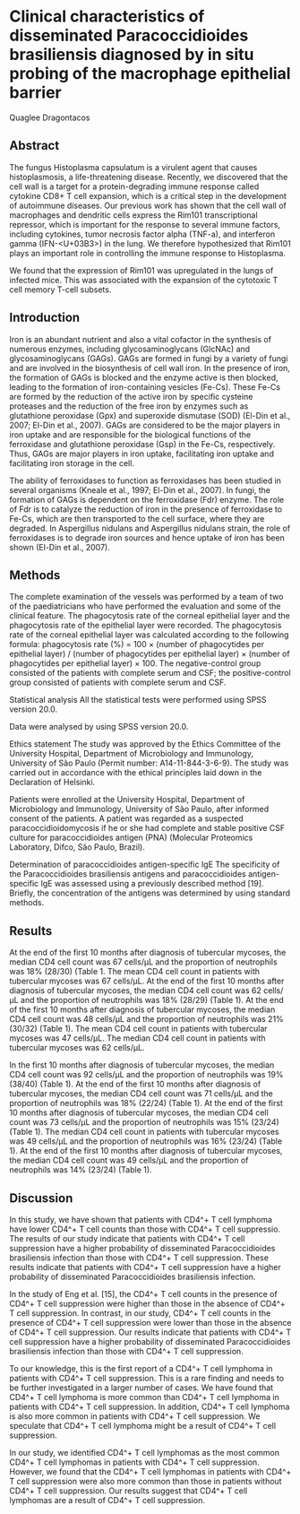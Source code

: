 # Clinical characteristics of disseminated Paracoccidioides brasiliensis diagnosed by in situ probing of the macrophage epithelial barrier
Quaglee Dragontacos


## Abstract
The fungus Histoplasma capsulatum is a virulent agent that causes histoplasmosis, a life-threatening disease. Recently, we discovered that the cell wall is a target for a protein-degrading immune response called cytokine CD8+ T cell expansion, which is a critical step in the development of autoimmune diseases. Our previous work has shown that the cell wall of macrophages and dendritic cells express the Rim101 transcriptional repressor, which is important for the response to several immune factors, including cytokines, tumor necrosis factor alpha (TNF-a), and interferon gamma (IFN-<U+03B3>) in the lung. We therefore hypothesized that Rim101 plays an important role in controlling the immune response to Histoplasma.

We found that the expression of Rim101 was upregulated in the lungs of infected mice. This was associated with the expansion of the cytotoxic T cell memory T-cell subsets.


## Introduction
Iron is an abundant nutrient and also a vital cofactor in the synthesis of numerous enzymes, including glycosaminoglycans (GlcNAc) and glycosaminoglycans (GAGs). GAGs are formed in fungi by a variety of fungi and are involved in the biosynthesis of cell wall iron. In the presence of iron, the formation of GAGs is blocked and the enzyme active is then blocked, leading to the formation of iron-containing vesicles (Fe-Cs). These Fe-Cs are formed by the reduction of the active iron by specific cysteine proteases and the reduction of the free iron by enzymes such as glutathione peroxidase (Gpx) and superoxide dismutase (SOD) (El-Din et al., 2007; El-Din et al., 2007). GAGs are considered to be the major players in iron uptake and are responsible for the biological functions of the ferroxidase and glutathione peroxidase (Gsp) in the Fe-Cs, respectively. Thus, GAGs are major players in iron uptake, facilitating iron uptake and facilitating iron storage in the cell.

The ability of ferroxidases to function as ferroxidases has been studied in several organisms (Kneale et al., 1997; El-Din et al., 2007). In fungi, the formation of GAGs is dependent on the ferroxidase (Fdr) enzyme. The role of Fdr is to catalyze the reduction of iron in the presence of ferroxidase to Fe-Cs, which are then transported to the cell surface, where they are degraded. In Aspergillus nidulans and Aspergillus nidulans strain, the role of ferroxidases is to degrade iron sources and hence uptake of iron has been shown (El-Din et al., 2007).


## Methods

The complete examination of the vessels was performed by a team of two of the paediatricians who have performed the evaluation and some of the clinical feature. The phagocytosis rate of the corneal epithelial layer and the phagocytosis rate of the epithelial layer were recorded. The phagocytosis rate of the corneal epithelial layer was calculated according to the following formula: phagocytosis rate (%) = 100 × (number of phagocytides per epithelial layer) / (number of phagocytides per epithelial layer) × (number of phagocytides per epithelial layer) × 100. The negative-control group consisted of the patients with complete serum and CSF; the positive-control group consisted of patients with complete serum and CSF.

Statistical analysis
All the statistical tests were performed using SPSS version 20.0.

Data were analysed by using SPSS version 20.0.

Ethics statement
The study was approved by the Ethics Committee of the University Hospital, Department of Microbiology and Immunology, University of São Paulo (Permit number: A14-11-844-3-6-9). The study was carried out in accordance with the ethical principles laid down in the Declaration of Helsinki.

Patients were enrolled at the University Hospital, Department of Microbiology and Immunology, University of São Paulo, after informed consent of the patients. A patient was regarded as a suspected paracoccidioidomycosis if he or she had complete and stable positive CSF culture for paracoccidioides antigen (PNA) (Molecular Proteomics Laboratory, Difco, São Paulo, Brazil).

Determination of paracoccidioides antigen-specific IgE
The specificity of the Paracoccidioides brasiliensis antigens and paracoccidioides antigen-specific IgE was assessed using a previously described method [19]. Briefly, the concentration of the antigens was determined by using standard methods.


## Results
At the end of the first 10 months after diagnosis of tubercular mycoses, the median CD4 cell count was 67 cells/µL and the proportion of neutrophils was 18% (28/30) (Table 1. The mean CD4 cell count in patients with tubercular mycoses was 67 cells/µL. At the end of the first 10 months after diagnosis of tubercular mycoses, the median CD4 cell count was 62 cells/µL and the proportion of neutrophils was 18% (28/29) (Table 1). At the end of the first 10 months after diagnosis of tubercular mycoses, the median CD4 cell count was 48 cells/µL and the proportion of neutrophils was 21% (30/32) (Table 1). The mean CD4 cell count in patients with tubercular mycoses was 47 cells/µL. The median CD4 cell count in patients with tubercular mycoses was 62 cells/µL.

In the first 10 months after diagnosis of tubercular mycoses, the median CD4 cell count was 92 cells/µL and the proportion of neutrophils was 19% (38/40) (Table 1). At the end of the first 10 months after diagnosis of tubercular mycoses, the median CD4 cell count was 71 cells/µL and the proportion of neutrophils was 18% (22/24) (Table 1). At the end of the first 10 months after diagnosis of tubercular mycoses, the median CD4 cell count was 73 cells/µL and the proportion of neutrophils was 15% (23/24) (Table 1). The median CD4 cell count in patients with tubercular mycoses was 49 cells/µL and the proportion of neutrophils was 16% (23/24) (Table 1). At the end of the first 10 months after diagnosis of tubercular mycoses, the median CD4 cell count was 49 cells/µL and the proportion of neutrophils was 14% (23/24) (Table 1).


## Discussion
In this study, we have shown that patients with CD4^+ T cell lymphoma have lower CD4^+ T cell counts than those with CD4^+ T cell suppressio. The results of our study indicate that patients with CD4^+ T cell suppression have a higher probability of disseminated Paracoccidioides brasiliensis infection than those with CD4^+ T cell suppression. These results indicate that patients with CD4^+ T cell suppression have a higher probability of disseminated Paracoccidioides brasiliensis infection.

In the study of Eng et al. [15], the CD4^+ T cell counts in the presence of CD4^+ T cell suppression were higher than those in the absence of CD4^+ T cell suppression. In contrast, in our study, CD4^+ T cell counts in the presence of CD4^+ T cell suppression were lower than those in the absence of CD4^+ T cell suppression. Our results indicate that patients with CD4^+ T cell suppression have a higher probability of disseminated Paracoccidioides brasiliensis infection than those with CD4^+ T cell suppression.

To our knowledge, this is the first report of a CD4^+ T cell lymphoma in patients with CD4^+ T cell suppression. This is a rare finding and needs to be further investigated in a larger number of cases. We have found that CD4^+ T cell lymphoma is more common than CD4^+ T cell lymphoma in patients with CD4^+ T cell suppression. In addition, CD4^+ T cell lymphoma is also more common in patients with CD4^+ T cell suppression. We speculate that CD4^+ T cell lymphoma might be a result of CD4^+ T cell suppression.

In our study, we identified CD4^+ T cell lymphomas as the most common CD4^+ T cell lymphomas in patients with CD4^+ T cell suppression. However, we found that the CD4^+ T cell lymphomas in patients with CD4^+ T cell suppression were also more common than those in patients without CD4^+ T cell suppression. Our results suggest that CD4^+ T cell lymphomas are a result of CD4^+ T cell suppression.
